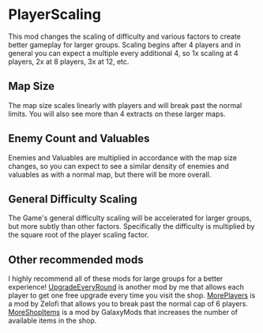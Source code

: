# PlayerScaling
This mod changes the scaling of difficulty and various factors to create better gameplay for larger groups. Scaling begins after 4 players and in general you can expect a multiple every additional 4, so 1x scaling at 4 players, 2x at 8 players, 3x at 12, etc.

## Map Size
The map size scales linearly with players and will break past the normal limits. You will also see more than 4 extracts on these larger maps.

## Enemy Count and Valuables
Enemies and Valuables are multiplied in accordance with the map size changes, so you can expect to see a similar density of enemies and valuables as with a normal map, but there will be more overall.

## General Difficulty Scaling
The Game's general difficulty scaling will be accelerated for larger groups, but more subtly than other factors. Specifically the difficulty is multiplied by the square root of the player scaling factor.

## Other recommended mods
I highly recommend all of these mods for large groups for a better experience!
[UpgradeEveryRound](https://thunderstore.io/c/repo/p/Redfops/UpgradeEveryRound/) is another mod by me that allows each player to get one free upgrade every time you visit the shop.
[MorePlayers](https://thunderstore.io/c/repo/p/zelofi/MorePlayers/) is a mod by Zelofi that allows you to break past the normal cap of 6 players.
[MoreShopItems](https://thunderstore.io/c/repo/p/GalaxyMods/MoreShopItems/) is a mod by GalaxyMods that increases the number of available items in the shop.